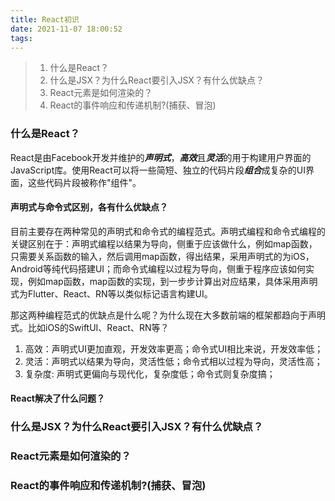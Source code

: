 ```yaml
---
title: React初识
date: 2021-11-07 18:00:52
tags:
---
```


> 1. 什么是React？
> 2. 什么是JSX？为什么React要引入JSX？有什么优缺点？
> 3. React元素是如何渲染的？
> 4. React的事件响应和传递机制?(捕获、冒泡)

### 什么是React？

React是由Facebook开发并维护的***声明式***，***高效***且***灵活***的用于构建用户界面的JavaScript库。使用React可以将一些简短、独立的代码片段***组合***成复杂的UI界面，这些代码片段被称作"组件"。

#### 声明式与命令式区别，各有什么优缺点？

目前主要存在两种常见的声明式和命令式的编程范式。声明式编程和命令式编程的关键区别在于：声明式编程以结果为导向，侧重于应该做什么，例如map函数，只需要关系函数的输入，然后调用map函数，得出结果，采用声明式的为iOS，Android等纯代码搭建UI；而命令式编程以过程为导向，侧重于程序应该如何实现，例如map函数，map函数的实现，到一步步计算出对应结果，具体采用声明式为Flutter、React、RN等以类似标记语言构建UI。

那这两种编程范式的优缺点是什么呢？为什么现在大多数前端的框架都趋向于声明式。比如iOS的SwiftUI、React、RN等？
1. 高效：声明式UI更加直观，开发效率更高；命令式UI相比来说，开发效率低；
2. 灵活：声明式以结果为导向，灵活性低；命令式相以过程为导向，灵活性高；
3. 复杂度: 声明式更偏向与现代化，复杂度低；命令式则复杂度搞；

#### React解决了什么问题？

### 什么是JSX？为什么React要引入JSX？有什么优缺点？

### React元素是如何渲染的？

### React的事件响应和传递机制?(捕获、冒泡)

